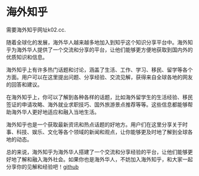 # 海外知乎

需要海外知乎网址k02.cc.

随着全球化的发展，海外华人越来越多地加入到知乎这个知识分享平台中。海外知乎为海外华人提供了一个交流和分享的平台，让他们能够更方便地获取到国内外的优质知识和信息。

海外知乎上有许多热门话题和讨论，涵盖了生活、工作、学习、移民、留学等各个方面。用户可以在这里提出问题、分享经验、交流见解，获得来自全球各地的网友的回答和建议。

在海外知乎上，你可以了解到各种各样的话题，比如海外留学生的生活经验、移民签证的申请攻略、海外就业求职技巧、国外旅游景点推荐等等。这些信息都能够帮助海外华人更好地适应和融入当地生活。

海外知乎也是一个获取最新资讯和热点话题的好地方。用户们在这里分享关于时事、科技、娱乐、文化等各个领域的新闻和观点，让你能够更及时地了解到全球各地的动态。

总的来说，海外知乎为海外华人搭建了一个交流和分享经验的平台，让他们能够更好地了解和融入海外社会。如果你也是海外华人，不妨加入海外知乎，和大家一起分享你的见解和经验吧！[github](https://github.com)